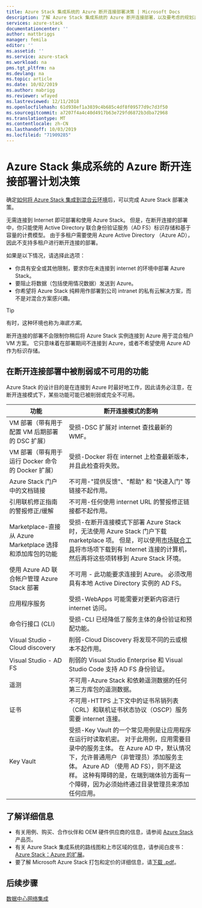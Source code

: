```yaml
---
title: Azure Stack 集成系统的 Azure 断开连接部署决策 | Microsoft Docs
description: 了解 Azure Stack 集成系统的 Azure 断开连接部署，以及要考虑的规划决策。
services: azure-stack
documentationcenter: ''
author: mattbriggs
manager: femila
editor: ''
ms.assetid: ''
ms.service: azure-stack
ms.workload: na
pms.tgt_pltfrm: na
ms.devlang: na
ms.topic: article
ms.date: 10/02/2019
ms.author: mabrigg
ms.reviewer: wfayed
ms.lastreviewed: 12/11/2018
ms.openlocfilehash: 61d938ef1a3039c4b685c4df8f09577d9c7d3f50
ms.sourcegitcommit: a7207f4a4c40d4917b63e729fd6872b3dba72968
ms.translationtype: MT
ms.contentlocale: zh-CN
ms.lasthandoff: 10/03/2019
ms.locfileid: "71909285"
---
```

# <a name="azure-disconnected-deployment-planning-decisions-for-azure-stack-integrated-systems"></a>Azure Stack 集成系统的 Azure 断开连接部署计划决策
确定[如何将 Azure Stack 集成到混合云环境](azure-stack-connection-models.md)后，可以完成 Azure Stack 部署决策。

无需连接到 Internet 即可部署和使用 Azure Stack。 但是，在断开连接的部署中，你只能使用 Active Directory 联合身份验证服务（AD FS）标识存储和基于容量的计费模型。 由于多租户需要使用 Azure Active Directory （Azure AD），因此不支持多租户进行断开连接的部署。

如果是以下情况，请选择此选项：
- 你具有安全或其他限制，要求你在未连接到 internet 的环境中部署 Azure Stack。
- 要阻止将数据（包括使用情况数据）发送到 Azure。
- 你希望将 Azure Stack 纯粹用作部署到公司 intranet 的私有云解决方案，而不是对混合方案感兴趣。

> [!TIP]
> 有时，这种环境也称为*海底方案*。

断开连接的部署不会限制你稍后将 Azure Stack 实例连接到 Azure 用于混合租户 VM 方案。 它只意味着在部署期间不连接到 Azure，或者不希望使用 Azure AD 作为标识存储。

## <a name="features-that-are-impaired-or-unavailable-in-disconnected-deployments"></a>在断开连接部署中被削弱或不可用的功能 
Azure Stack 的设计目的是在连接到 Azure 时最好地工作，因此请务必注意，在断开连接模式下，某些功能可能已被削弱或完全不可用。

|功能|断开连接模式的影响|
|-----|-----|
|VM 部署（带有用于配置 VM 后期部署的 DSC 扩展）|受损-DSC 扩展对 internet 查找最新的 WMF。|
|VM 部署（带有用于运行 Docker 命令的 Docker 扩展）|受损-Docker 将在 internet 上检查最新版本，并且此检查将失败。|
|Azure Stack 门户中的文档链接|不可用-"提供反馈"、"帮助" 和 "快速入门" 等链接不起作用。|
|引用联机修正指南的警报修正/缓解|不可用-任何使用 internet URL 的警报修正链接都不起作用。|
|Marketplace-直接从 Azure Marketplace 选择和添加库包的功能|受损-在断开连接模式下部署 Azure Stack 时，无法使用 Azure Stack 门户下载 marketplace 项。 但是，可以使用[市场联合工具](azure-stack-download-azure-marketplace-item.md)将市场项下载到有 Internet 连接的计算机，然后再将这些项转移到 Azure Stack 环境。|
|使用 Azure AD 联合帐户管理 Azure Stack 部署|不可用 - 此功能要求连接到 Azure。 必须改用具有本地 Active Directory 实例的 AD FS。|
|应用程序服务|受损-WebApps 可能需要对更新内容进行 internet 访问。|
|命令行接口 (CLI)|受损-CLI 已经降低了服务主体的身份验证和预配功能。|
|Visual Studio - Cloud discovery|削弱-Cloud Discovery 将发现不同的云或根本不起作用。|
|Visual Studio - AD FS|削弱的 Visual Studio Enterprise 和 Visual Studio Code 支持 AD FS 身份验证。
遥测|不可用-Azure Stack 和依赖遥测数据的任何第三方库包的遥测数据。|
|证书|不可用-HTTPS 上下文中的证书吊销列表（CRL）和联机证书状态协议（OSCP）服务需要 internet 连接。|
|Key Vault|受损-Key Vault 的一个常见用例是让应用程序在运行时读取机密。 对于此用例，应用需要目录中的服务主体。 在 Azure AD 中，默认情况下，允许普通用户（非管理员）添加服务主体。 Azure AD （使用 AD FS），则不是这样。 这种有障碍的是，在端到端体验方面有一个障碍，因为必须始终通过目录管理员来添加任何应用。

## <a name="learn-more"></a>了解详细信息
- 有关用例、购买、合作伙伴和 OEM 硬件供应商的信息，请参阅 [Azure Stack](https://azure.microsoft.com/overview/azure-stack/) 产品页。
- 有关 Azure Stack 集成系统的路线图和上市区域的信息，请参阅白皮书：[Azure Stack：Azure 的扩展](https://azure.microsoft.com/resources/azure-stack-an-extension-of-azure/)。 
- 要了解 Microsoft Azure Stack 打包和定价的详细信息，请[下载 .pdf](https://azure.microsoft.com/mediahandler/files/resourcefiles/5bc3f30c-cd57-4513-989e-056325eb95e1/Azure-Stack-packaging-and-pricing-datasheet.pdf)。 

## <a name="next-steps"></a>后续步骤
[数据中心网络集成](azure-stack-network.md)
